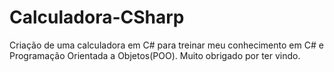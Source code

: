 # Calculadora-CSharp
Criação de uma calculadora em C# para treinar meu conhecimento em C# e Programação Orientada a Objetos(POO).
Muito obrigado por ter vindo.
